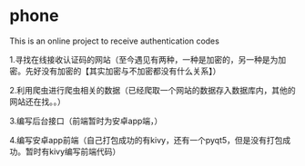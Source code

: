 # phone
This is an online project to receive authentication codes

1.寻找在线接收认证码的网站（至今遇见有两种，一种是加密的，另一种是为加密。先好没有加密的【其实加密与不加密都没有什么关系】）

2.利用爬虫进行爬虫相关的数据（已经爬取一个网站的数据存入数据库内，其他的网站还在找。。）

3.编写后台接口（前端暂时为安卓app端，）

4.编写安卓app前端（自己打包成功的有kivy，还有一个pyqt5，但是没有打包成功。暂时有kivy编写前端代码）
